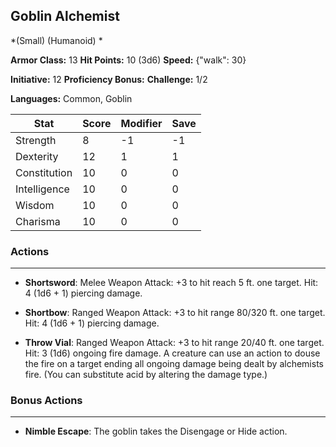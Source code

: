 ## Goblin Alchemist
*(Small) (Humanoid) *

**Armor Class:** 13
**Hit Points:** 10 (3d6)
**Speed:** {"walk": 30}

**Initiative:** 12
**Proficiency Bonus:**
**Challenge:** 1/2

**Languages:** Common, Goblin



| Stat | Score | Modifier | Save |
| ---- | ---- | ---- | ---- |
| Strength | 8 | -1 | -1 |
| Dexterity | 12 | 1 | 1 |
| Constitution | 10 | 0 | 0 |
| Intelligence | 10 | 0 | 0 |
| Wisdom | 10 | 0 | 0 |
| Charisma | 10 | 0 | 0 |

### Actions
 --- 
- **Shortsword**: Melee Weapon Attack: +3 to hit  reach 5 ft.  one target. Hit: 4 (1d6 + 1) piercing damage.

- **Shortbow**: Ranged Weapon Attack: +3 to hit  range 80/320 ft.  one target. Hit: 4 (1d6 + 1) piercing damage.

- **Throw Vial**: Ranged Weapon Attack: +3 to hit  range 20/40 ft.  one target. Hit: 3 (1d6) ongoing fire damage. A creature can use an action to douse the fire on a target  ending all ongoing damage being dealt by alchemists fire. (You can substitute acid by altering the damage type.)

### Bonus Actions
 --- 
- **Nimble Escape**: The goblin takes the Disengage or Hide action.

